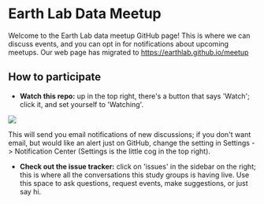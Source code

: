 # Earth Lab Data Meetup

Welcome to the Earth Lab data meetup GitHub page!
This is where we can discuss events, and you can opt in for notifications about upcoming meetups.
Our web page has migrated to https://earthlab.github.io/meetup

## How to participate

 - **Watch this repo:** up in the top right, there's a button that says 'Watch'; click it, and set yourself to 'Watching'.

![](https://help.github.com/assets/images/help/notifications/watcher_picker.gif)

 This will send you email notifications of new discussions; if you don't want email, but would like an alert just on GitHub, change the setting in Settings -> Notification Center (Settings is the little cog in the top right).

 - **Check out the issue tracker:** click on 'issues' in the sidebar on the right; this is where all the conversations this study groups is having live. Use this space to ask questions, request events, make suggestions, or just say hi.
